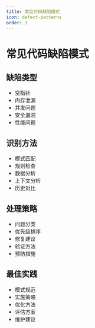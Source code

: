 ```yaml
---
title: 常见代码缺陷模式
icon: defect-patterns
order: 3
---
```


# 常见代码缺陷模式

## 缺陷类型
- 空指针
- 内存泄漏
- 并发问题
- 安全漏洞
- 性能问题

## 识别方法
- 模式匹配
- 规则检查
- 数据分析
- 上下文分析
- 历史对比

## 处理策略
- 问题分类
- 优先级排序
- 修复建议
- 验证方法
- 预防措施

## 最佳实践
- 模式规范
- 实施策略
- 优化方法
- 评估方案
- 维护建议
